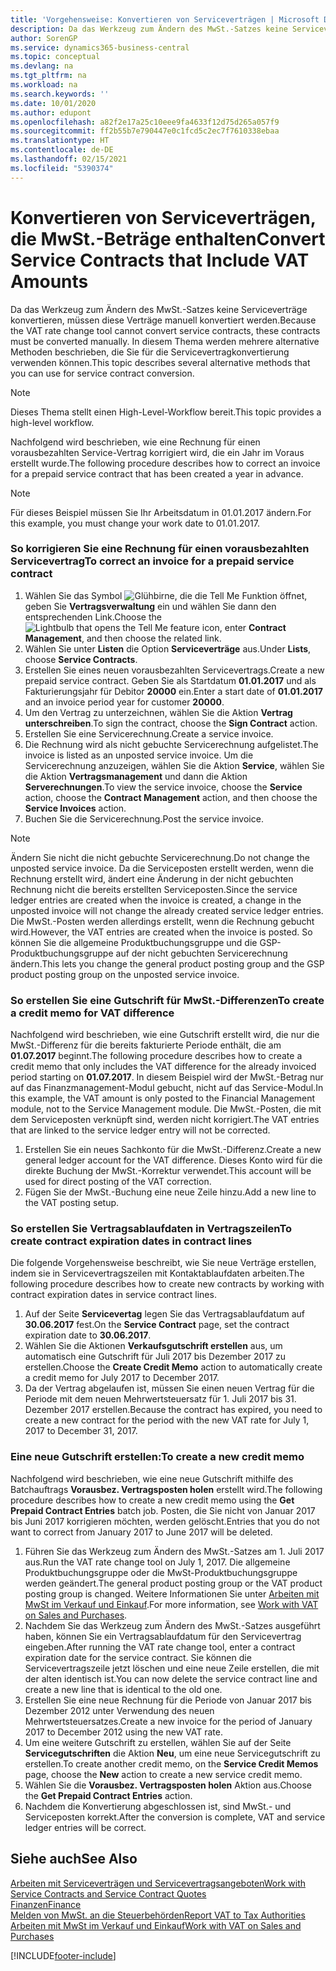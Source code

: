 ```yaml
---
title: 'Vorgehensweise: Konvertieren von Serviceverträgen | Microsoft Docs'
description: Da das Werkzeug zum Ändern des MwSt.-Satzes keine Serviceverträge konvertieren, müssen diese Verträge manuell konvertiert werden. In diesem Thema werden mehrere alternative Methoden beschrieben, die Sie für die Servicevertragkonvertierung verwenden können.
author: SorenGP
ms.service: dynamics365-business-central
ms.topic: conceptual
ms.devlang: na
ms.tgt_pltfrm: na
ms.workload: na
ms.search.keywords: ''
ms.date: 10/01/2020
ms.author: edupont
ms.openlocfilehash: a82f2e17a25c10eee9fa4633f12d75d265a057f9
ms.sourcegitcommit: ff2b55b7e790447e0c1fcd5c2ec7f7610338ebaa
ms.translationtype: HT
ms.contentlocale: de-DE
ms.lasthandoff: 02/15/2021
ms.locfileid: "5390374"
---
```

# <a name="convert-service-contracts-that-include-vat-amounts"></a><span data-ttu-id="3091e-104">Konvertieren von Serviceverträgen, die MwSt.-Beträge enthalten</span><span class="sxs-lookup"><span data-stu-id="3091e-104">Convert Service Contracts that Include VAT Amounts</span></span>
<span data-ttu-id="3091e-105">Da das Werkzeug zum Ändern des MwSt.-Satzes keine Serviceverträge konvertieren, müssen diese Verträge manuell konvertiert werden.</span><span class="sxs-lookup"><span data-stu-id="3091e-105">Because the VAT rate change tool cannot convert service contracts, these contracts must be converted manually.</span></span> <span data-ttu-id="3091e-106">In diesem Thema werden mehrere alternative Methoden beschrieben, die Sie für die Servicevertragkonvertierung verwenden können.</span><span class="sxs-lookup"><span data-stu-id="3091e-106">This topic describes several alternative methods that you can use for service contract conversion.</span></span>  

> [!NOTE]  
>  <span data-ttu-id="3091e-107">Dieses Thema stellt einen High-Level-Workflow bereit.</span><span class="sxs-lookup"><span data-stu-id="3091e-107">This topic provides a high-level workflow.</span></span>  

 <span data-ttu-id="3091e-108">Nachfolgend wird beschrieben, wie eine Rechnung für einen vorausbezahlten Service-Vertrag korrigiert wird, die ein Jahr im Voraus erstellt wurde.</span><span class="sxs-lookup"><span data-stu-id="3091e-108">The following procedure describes how to correct an invoice for a prepaid service contract that has been created a year in advance.</span></span>  

> [!NOTE]  
>  <span data-ttu-id="3091e-109">Für dieses Beispiel müssen Sie Ihr Arbeitsdatum in 01.01.2017 ändern.</span><span class="sxs-lookup"><span data-stu-id="3091e-109">For this example, you must change your work date to 01.01.2017.</span></span>  

### <a name="to-correct-an-invoice-for-a-prepaid-service-contract"></a><span data-ttu-id="3091e-110">So korrigieren Sie eine Rechnung für einen vorausbezahlten Servicevertrag</span><span class="sxs-lookup"><span data-stu-id="3091e-110">To correct an invoice for a prepaid service contract</span></span>  
1. <span data-ttu-id="3091e-111">Wählen Sie das Symbol ![Glühbirne, die die Tell Me Funktion öffnet](media/ui-search/search_small.png "Was möchten Sie tun?"), geben Sie **Vertragsverwaltung** ein und wählen Sie dann den entsprechenden Link.</span><span class="sxs-lookup"><span data-stu-id="3091e-111">Choose the ![Lightbulb that opens the Tell Me feature](media/ui-search/search_small.png "Tell me what you want to do") icon, enter **Contract Management**, and then choose the related link.</span></span>  
2. <span data-ttu-id="3091e-112">Wählen Sie unter **Listen** die Option **Serviceverträge** aus.</span><span class="sxs-lookup"><span data-stu-id="3091e-112">Under **Lists**, choose **Service Contracts**.</span></span>  
3. <span data-ttu-id="3091e-113">Erstellen Sie eines neuen vorausbezahlten Servicevertrags.</span><span class="sxs-lookup"><span data-stu-id="3091e-113">Create a new prepaid service contract.</span></span> <span data-ttu-id="3091e-114">Geben Sie als Startdatum **01.01.2017** und als Fakturierungsjahr für Debitor **20000** ein.</span><span class="sxs-lookup"><span data-stu-id="3091e-114">Enter a start date of **01.01.2017** and an invoice period year for customer **20000**.</span></span>  
4. <span data-ttu-id="3091e-115">Um den Vertrag zu unterzeichnen, wählen Sie die Aktion **Vertrag unterschreiben**.</span><span class="sxs-lookup"><span data-stu-id="3091e-115">To sign the contract, choose the **Sign Contract** action.</span></span>  
5. <span data-ttu-id="3091e-116">Erstellen Sie eine Servicerechnung.</span><span class="sxs-lookup"><span data-stu-id="3091e-116">Create a service invoice.</span></span>
6. <span data-ttu-id="3091e-117">Die Rechnung wird als nicht gebuchte Servicerechnung aufgelistet.</span><span class="sxs-lookup"><span data-stu-id="3091e-117">The invoice is listed as an unposted service invoice.</span></span> <span data-ttu-id="3091e-118">Um die Servicerechnung anzuzeigen, wählen Sie die Aktion **Service**, wählen Sie die Aktion **Vertragsmanagement** und dann die Aktion **Serverechnungen**.</span><span class="sxs-lookup"><span data-stu-id="3091e-118">To view the service invoice, choose the **Service** action, choose the **Contract Management** action, and then choose the **Service Invoices** action.</span></span>  
7. <span data-ttu-id="3091e-119">Buchen Sie die Servicerechnung.</span><span class="sxs-lookup"><span data-stu-id="3091e-119">Post the service invoice.</span></span>  

> [!NOTE]  
>  <span data-ttu-id="3091e-120">Ändern Sie nicht die nicht gebuchte Servicerechnung.</span><span class="sxs-lookup"><span data-stu-id="3091e-120">Do not change the unposted service invoice.</span></span> <span data-ttu-id="3091e-121">Da die Serviceposten erstellt werden, wenn die Rechnung erstellt wird, ändert eine Änderung in der nicht gebuchten Rechnung nicht die bereits erstellten Serviceposten.</span><span class="sxs-lookup"><span data-stu-id="3091e-121">Since the service ledger entries are created when the invoice is created, a change in the unposted invoice will not change the already created service ledger entries.</span></span> <span data-ttu-id="3091e-122">Die MwSt.-Posten werden allerdings erstellt, wenn die Rechnung gebucht wird.</span><span class="sxs-lookup"><span data-stu-id="3091e-122">However, the VAT entries are created when the invoice is posted.</span></span> <span data-ttu-id="3091e-123">So können Sie die allgemeine Produktbuchungsgruppe und die GSP-Produktbuchungsgruppe auf der nicht gebuchten Servicerechnung ändern.</span><span class="sxs-lookup"><span data-stu-id="3091e-123">This lets you change the general product posting group and the GSP product posting group on the unposted service invoice.</span></span>  

### <a name="to-create-a-credit-memo-for-vat-difference"></a><span data-ttu-id="3091e-124">So erstellen Sie eine Gutschrift für MwSt.-Differenzen</span><span class="sxs-lookup"><span data-stu-id="3091e-124">To create a credit memo for VAT difference</span></span>  
<span data-ttu-id="3091e-125">Nachfolgend wird beschrieben, wie eine Gutschrift erstellt wird, die nur die MwSt.-Differenz für die bereits fakturierte Periode enthält, die am **01.07.2017** beginnt.</span><span class="sxs-lookup"><span data-stu-id="3091e-125">The following procedure describes how to create a credit memo that only includes the VAT difference for the already invoiced period starting on **01.07.2017**.</span></span> <span data-ttu-id="3091e-126">In diesem Beispiel wird der MwSt.-Betrag nur auf das Finanzmanagement-Modul gebucht, nicht auf das Service-Modul.</span><span class="sxs-lookup"><span data-stu-id="3091e-126">In this example, the VAT amount is only posted to the Financial Management module, not to the Service Management module.</span></span> <span data-ttu-id="3091e-127">Die MwSt.-Posten, die mit dem Serviceposten verknüpft sind, werden nicht korrigiert.</span><span class="sxs-lookup"><span data-stu-id="3091e-127">The VAT entries that are linked to the service ledger entry will not be corrected.</span></span>  

1. <span data-ttu-id="3091e-128">Erstellen Sie ein neues Sachkonto für die MwSt.-Differenz.</span><span class="sxs-lookup"><span data-stu-id="3091e-128">Create a new general ledger account for the VAT difference.</span></span> <span data-ttu-id="3091e-129">Dieses Konto wird für die direkte Buchung der MwSt.-Korrektur verwendet.</span><span class="sxs-lookup"><span data-stu-id="3091e-129">This account will be used for direct posting of the VAT correction.</span></span>  
2. <span data-ttu-id="3091e-130">Fügen Sie der MwSt.-Buchung eine neue Zeile hinzu.</span><span class="sxs-lookup"><span data-stu-id="3091e-130">Add a new line to the VAT posting setup.</span></span>  

### <a name="to-create-contract-expiration-dates-in-contract-lines"></a><span data-ttu-id="3091e-131">So erstellen Sie Vertragsablaufdaten in Vertragszeilen</span><span class="sxs-lookup"><span data-stu-id="3091e-131">To create contract expiration dates in contract lines</span></span>  
<span data-ttu-id="3091e-132">Die folgende Vorgehensweise beschreibt, wie Sie neue Verträge erstellen, indem sie in Servicevertragszeilen mit Kontaktablaufdaten arbeiten.</span><span class="sxs-lookup"><span data-stu-id="3091e-132">The following procedure describes how to create new contracts by working with contract expiration dates in service contract lines.</span></span>  

1. <span data-ttu-id="3091e-133">Auf der Seite **Servicevertag** legen Sie das Vertragsablaufdatum auf **30.06.2017** fest.</span><span class="sxs-lookup"><span data-stu-id="3091e-133">On the **Service Contract** page, set the contract expiration date to **30.06.2017**.</span></span>  
2. <span data-ttu-id="3091e-134">Wählen Sie die Aktionen **Verkaufsgutschrift erstellen** aus, um automatisch eine Gutschrift für Juli 2017 bis Dezember 2017 zu erstellen.</span><span class="sxs-lookup"><span data-stu-id="3091e-134">Choose the **Create Credit Memo** action to automatically create a credit memo for July 2017 to December 2017.</span></span>  
3. <span data-ttu-id="3091e-135">Da der Vertrag abgelaufen ist, müssen Sie einen neuen Vertrag für die Periode mit dem neuen Mehrwertsteuersatz für 1. Juli 2017 bis 31. Dezember 2017 erstellen.</span><span class="sxs-lookup"><span data-stu-id="3091e-135">Because the contract has expired, you need to create a new contract for the period with the new VAT rate for July 1, 2017 to December 31, 2017.</span></span>  

### <a name="to-create-a-new-credit-memo"></a><span data-ttu-id="3091e-136">Eine neue Gutschrift erstellen:</span><span class="sxs-lookup"><span data-stu-id="3091e-136">To create a new credit memo</span></span>  
<span data-ttu-id="3091e-137">Nachfolgend wird beschrieben, wie eine neue Gutschrift mithilfe des Batchauftrags **Vorausbez. Vertragsposten holen** erstellt wird.</span><span class="sxs-lookup"><span data-stu-id="3091e-137">The following procedure describes how to create a new credit memo using the **Get Prepaid Contract Entries** batch job.</span></span> <span data-ttu-id="3091e-138">Posten, die Sie nicht von Januar 2017 bis Juni 2017 korrigieren möchten, werden gelöscht.</span><span class="sxs-lookup"><span data-stu-id="3091e-138">Entries that you do not want to correct from January 2017 to June 2017 will be deleted.</span></span>  

1. <span data-ttu-id="3091e-139">Führen Sie das Werkzeug zum Ändern des MwSt.-Satzes am 1. Juli 2017 aus.</span><span class="sxs-lookup"><span data-stu-id="3091e-139">Run the VAT rate change tool on July 1, 2017.</span></span> <span data-ttu-id="3091e-140">Die allgemeine Produktbuchungsgruppe oder die MwSt-Produktbuchungsgruppe werden geändert.</span><span class="sxs-lookup"><span data-stu-id="3091e-140">The general product posting group or the VAT product posting group is changed.</span></span> <span data-ttu-id="3091e-141">Weitere Informationen Sie unter [Arbeiten mit MwSt im Verkauf und Einkauf](finance-work-with-vat.md).</span><span class="sxs-lookup"><span data-stu-id="3091e-141">For more information, see [Work with VAT on Sales and Purchases](finance-work-with-vat.md).</span></span>  
2. <span data-ttu-id="3091e-142">Nachdem Sie das Werkzeug zum Ändern des MwSt.-Satzes ausgeführt haben, können Sie ein Vertragsablaufdatum für den Servicevertrag eingeben.</span><span class="sxs-lookup"><span data-stu-id="3091e-142">After running the VAT rate change tool, enter a contract expiration date for the service contract.</span></span> <span data-ttu-id="3091e-143">Sie können die Servicevertragszeile jetzt löschen und eine neue Zeile erstellen, die mit der alten identisch ist.</span><span class="sxs-lookup"><span data-stu-id="3091e-143">You can now delete the service contract line and create a new line that is identical to the old one.</span></span>  
3. <span data-ttu-id="3091e-144">Erstellen Sie eine neue Rechnung für die Periode von Januar 2017 bis Dezember 2012 unter Verwendung des neuen Mehrwertsteuersatzes.</span><span class="sxs-lookup"><span data-stu-id="3091e-144">Create a new invoice for the period of January 2017 to December 2012 using the new VAT rate.</span></span>  
4. <span data-ttu-id="3091e-145">Um eine weitere Gutschrift zu erstellen, wählen Sie auf der Seite **Servicegutschriften** die Aktion **Neu**, um eine neue Servicegutschrift zu erstellen.</span><span class="sxs-lookup"><span data-stu-id="3091e-145">To create another credit memo, on the **Service Credit Memos** page, choose the **New** action to create a new service credit memo.</span></span>  
5. <span data-ttu-id="3091e-146">Wählen Sie die **Vorausbez. Vertragsposten holen** Aktion aus.</span><span class="sxs-lookup"><span data-stu-id="3091e-146">Choose the **Get Prepaid Contract Entries** action.</span></span>  
6. <span data-ttu-id="3091e-147">Nachdem die Konvertierung abgeschlossen ist, sind MwSt.- und Serviceposten korrekt.</span><span class="sxs-lookup"><span data-stu-id="3091e-147">After the conversion is complete, VAT and service ledger entries will be correct.</span></span>  

## <a name="see-also"></a><span data-ttu-id="3091e-148">Siehe auch</span><span class="sxs-lookup"><span data-stu-id="3091e-148">See Also</span></span>  
[<span data-ttu-id="3091e-149">Arbeiten mit Serviceverträgen und Servicevertragsangeboten</span><span class="sxs-lookup"><span data-stu-id="3091e-149">Work with Service Contracts and Service Contract Quotes</span></span>](service-how-to-create-service-contracts-and-service-contract-quotes.md)  
[<span data-ttu-id="3091e-150">Finanzen</span><span class="sxs-lookup"><span data-stu-id="3091e-150">Finance</span></span>](finance.md)  
[<span data-ttu-id="3091e-151">Melden von MwSt. an die Steuerbehörden</span><span class="sxs-lookup"><span data-stu-id="3091e-151">Report VAT to Tax Authorities</span></span>](finance-how-report-vat.md)  
[<span data-ttu-id="3091e-152">Arbeiten mit MwSt im Verkauf und Einkauf</span><span class="sxs-lookup"><span data-stu-id="3091e-152">Work with VAT on Sales and Purchases</span></span>](finance-work-with-vat.md)  


[!INCLUDE[footer-include](includes/footer-banner.md)]